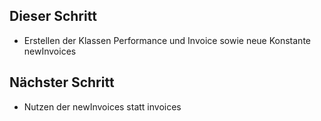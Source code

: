 ## Dieser Schritt
- Erstellen der Klassen Performance und Invoice sowie neue Konstante newInvoices

## Nächster Schritt
- Nutzen der newInvoices statt invoices